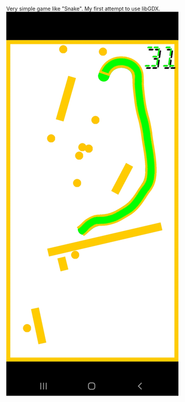 Very simple game like "Snake". My first attempt to use libGDX. 
![alt text](https://github.com/mTerentev/AndroidProjects/blob/main/Worm/Screenshot_20220611-231216_Worm.jpg)
